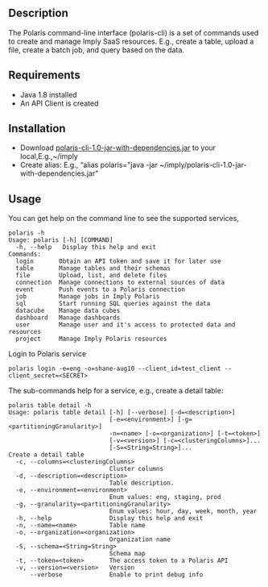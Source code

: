 ## Description
The Polaris command-line interface (polaris-cli) is a set of commands used to create and manage Imply SaaS resources. 
E.g.,  create a table, upload a file, create a batch job, and query based on the data.

## Requirements
- Java 1.8 installed
- An API Client is created

## Installation
- Download [polaris-cli-1.0-jar-with-dependencies.jar](https://github.com/shshen/polaris-cli/releases/download/v0.1/polaris-cli-1.0-jar-with-dependencies.jar) to your local,E.g.,~/imply 
- Create alias: E.g., “alias polaris="java -jar ~/imply/polaris-cli-1.0-jar-with-dependencies.jar"

## Usage
You can get help on the command line to see the supported services,
```shell
polaris -h
Usage: polaris [-h] [COMMAND]
  -h, --help   Display this help and exit
Commands:
  login       Obtain an API token and save it for later use
  table       Manage tables and their schemas
  file        Upload, list, and delete files
  connection  Manage connections to external sources of data
  event       Push events to a Polaris connection
  job         Manage jobs in Imply Polaris
  sql         Start running SQL queries against the data
  datacube    Manage data cubes
  dashboard   Manage dashboards
  user        Manage user and it's access to protected data and resources
  project     Manage Imply Polaris resources
```
Login to Polaris service
```shell
polaris login -e=eng -o=shane-aug10 --client_id=test_client --client_secret=<SECRET>
```
The sub-commands help for a service, e.g., create a detail table:
```shell
polaris table detail -h
Usage: polaris table detail [-h] [--verbose] [-d=<description>]
                            [-e=<environment>] [-g=<partitioningGranularity>]
                            -n=<name> [-o=<organization>] [-t=<token>]
                            [-v=<version>] [-c=<clusteringColumns>]...
                            [-S=<String=String>]...
Create a detail table
  -c, --columns=<clusteringColumns>
                            Cluster columns
  -d, --description=<description>
                            Table description.
  -e, --environment=<environment>
                            Enum values: eng, staging, prod
  -g, --granularity=<partitioningGranularity>
                            Enum values: hour, day, week, month, year
  -h, --help                Display this help and exit
  -n, --name=<name>         Table name
  -o, --organization=<organization>
                            Organization name
  -S, --schema=<String=String>
                            Schema map
  -t, --token=<token>       The access token to a Polaris API
  -v, --version=<version>   Version
      --verbose             Enable to print debug info
```